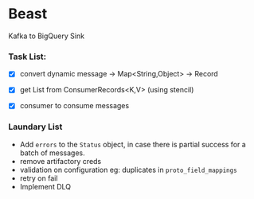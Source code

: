 # Beast

Kafka to BigQuery Sink


### Task List:
 * [x] convert dynamic message -> Map<String,Object> -> Record
 * [x] get List<Dynamic msg> from ConsumerRecords<K,V> (using stencil)
 * [x] consumer to consume messages 


### Laundary List
* Add `errors` to the `Status` object, in case there is partial success for a batch of messages.
* remove artifactory creds
* validation on configuration eg: duplicates in `proto_field_mappings`
* retry on fail
* Implement DLQ

